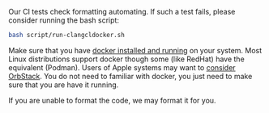 
Our CI tests check formatting automating. If such a test fails, please consider running the bash script:

```bash
bash script/run-clangcldocker.sh
```

Make sure that you have [docker installed and running](https://docs.docker.com/engine/install/) on your system. Most Linux distributions support docker though some (like RedHat) have the equivalent (Podman). Users of Apple systems may want to [consider OrbStack](https://orbstack.dev). You do not need to familiar with docker, you just need to make sure that you are have it running.

If you are unable to format the code, we may format it for you.
